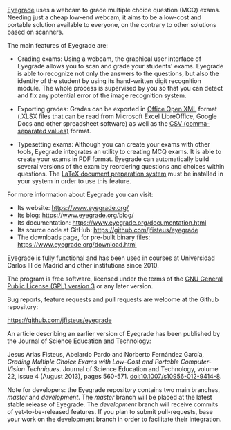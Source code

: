 [Eyegrade](https://www.eyegrade.org/)
uses a webcam to grade multiple choice question (MCQ) exams.
Needing just a cheap low-end webcam, it aims to be a low-cost
and portable solution available to everyone, on the contrary to other
solutions based on scanners.

The main features of Eyegrade are:

- Grading exams:
Using a webcam, the graphical user interface of
Eyegrade allows you to scan and grade your students' exams.
Eyegrade is able to recognize not only the answers to the questions,
but also the identity of the student
by using its hand-written digit recognition module.
The whole process is supervised by you so that you can detect
and fix any potential error of the image recognition system.

- Exporting grades:
Grades can be exported in
[Office Open XML](https://en.wikipedia.org/wiki/Office_Open_XML) format
(.XLSX files that can be read from Microsoft Excel
LibreOffice, Google Docs and other spreadsheet software)
as well as the
[CSV (comma-separated
values)](https://en.wikipedia.org/wiki/Comma-separated_values) format.

- Typesetting exams: Although you can create your exams with other tools,
Eyegrade integrates an utility to creating MCQ exams. It is able to
create your exams in PDF format.  Eyegrade can automatically build
several versions of the exam by reordering questions and choices
within questions.
The [LaTeX document preparation system](https://en.wikipedia.org/wiki/LaTeX)
must be installed in your system in order to use this feature.

For more information about Eyegrade you can visit:

- Its website: https://www.eyegrade.org/
- Its blog: https://www.eyegrade.org/blog/
- Its documentation: https://www.eyegrade.org/documentation.html
- Its source code at GitHub: https://github.com/jfisteus/eyegrade
- The downloads page, for pre-built binary files:
  https://www.eyegrade.org/download.html

Eyegrade is fully functional and has been used in courses at
Universidad Carlos III de Madrid and other institutions since 2010.

The program is free software, licensed under the terms of the
[GNU General Public License (GPL)
version 3](https://www.gnu.org/licenses/gpl-3.0.html)
or any later version.

Bug reports, feature requests and pull requests are welcome at the
Github repository:

https://github.com/jfisteus/eyegrade

An article describing an earlier version of Eyegrade has been
published by the Journal of Science Education and Technology:

Jesus Arias Fisteus, Abelardo Pardo and Norberto Fernández García,
*Grading Multiple Choice Exams with Low-Cost and Portable
Computer-Vision Techniques*.
Journal of Science Education and Technology,
volume 22, issue 4 (August 2013), pages 560-571.
[doi:10.1007/s10956-012-9414-8](https://dx.doi.org/10.1007/s10956-012-9414-8).

Note for developers: the Eyegrade repository contains two main
branches, *master* and *development*. The *master* branch will be
placed at the latest stable release of Eyegrade. The *development*
branch will receive commits of yet-to-be-released features. If you
plan to submit pull-requests, base your work on the development branch
in order to facilitate their integration.
